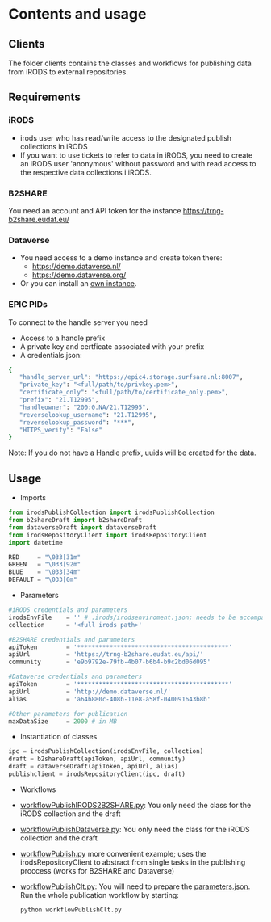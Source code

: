 # Contents and usage

## Clients
The folder clients contains the classes and workflows for publishing data from iRODS to external repositories.

## Requirements
### iRODS
- irods user who has read/write access to the designated publish collections in iRODS
- If you want to use tickets to refer to data in iRODS, you need to create an iRODS 
 user 'anonymous' without password and with read access to the respective data collections i iRODS.

### B2SHARE
You need an account and API token for the instance https://trng-b2share.eudat.eu/

### Dataverse
- You need access to a demo instance and create token there:
  - https://demo.dataverse.nl/
  - https://demo.dataverse.org/
- Or you can install an [own instance](Dataverse%20Installation.pdf).

### EPIC PIDs
To connect to the handle server you need
- Access to a handle prefix
- A private key and certficate associated with your prefix
- A credentials.json:
 ```sh
 {
    "handle_server_url": "https://epic4.storage.surfsara.nl:8007",
    "private_key": "<full/path/to/privkey.pem>",
    "certificate_only": "<full/path/to/certificate_only.pem>",
    "prefix": "21.T12995",
    "handleowner": "200:0.NA/21.T12995",
    "reverselookup_username": "21.T12995",
    "reverselookup_password": "***",
    "HTTPS_verify": "False"
}
 ```
Note: If you do not have a Handle prefix, uuids will be created for the data.

## Usage

- Imports
 ```py
 from irodsPublishCollection import irodsPublishCollection
 from b2shareDraft import b2shareDraft
 from dataverseDraft import dataverseDraft
 from irodsRepositoryClient import irodsRepositoryClient
 import datetime

 RED     = "\033[31m"
 GREEN   = "\033[92m"
 BLUE    = "\033[34m"
 DEFAULT = "\033[0m"
 ```
 
- Parameters
 ```py
 #iRODS credentials and parameters
 irodsEnvFile    = '' # .irods/irodsenviroment.json; needs to be accompanied with the .irodsA password file
 collection      = '<full irods path>'

 #B2SHARE credentials and parameters
 apiToken        = '******************************************'
 apiUrl          = 'https://trng-b2share.eudat.eu/api/'
 community       = 'e9b9792e-79fb-4b07-b6b4-b9c2bd06d095'
 
 #Dataverse credentials and parameters
 apiToken        = '******************************************'
 apiUrl          = 'http://demo.dataverse.nl/'
 alias           = 'a64b880c-408b-11e8-a58f-040091643b8b'

 #Other parameters for publication
 maxDataSize     = 2000 # in MB
 ```

- Instantiation of classes
 ```py
 ipc = irodsPublishCollection(irodsEnvFile, collection)
 draft = b2shareDraft(apiToken, apiUrl, community)
 draft = dataverseDraft(apiToken, apiUrl, alias) 
 publishclient = irodsRepositoryClient(ipc, draft)
 ```
- Workflows
 - [workflowPublishIRODS2B2SHARE.py](clients/workflowPublishIRODS2B2SHARE.py): You only need the class for the iRODS collection and the draft
 - [workflowPublishDataverse.py](clients/workflowPublishDataverse.py): You only need the class for the iRODS collection and the draft
 - [workflowPublish.py](clients/workflowPublish.py) more convenient example; uses the irodsRepositoryClient to abstract from single tasks in the publishing proccess (works for B2SHARE and Dataverse)
 
- [workflowPublishClt.py](clients/workflowPublishClt.py): 
 You will need to prepare the [parameters.json](parameters_template.json).
 Run the whole publication workflow by starting:
 
  ```sh
  python workflowPublishClt.py
  ```
